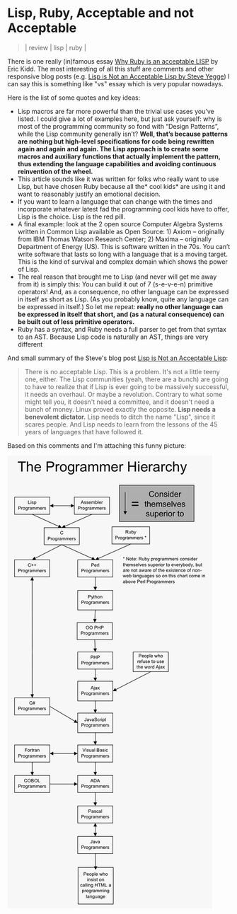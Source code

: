 # Lisp, Ruby, Acceptable and not Acceptable
> | review | lisp | ruby |

There is one really (in)famous essay [Why Ruby is an acceptable LISP](http://www.randomhacks.net.s3-website-us-east-1.amazonaws.com/2005/12/03/why-ruby-is-an-acceptable-lisp/) by Eric Kidd. The most interesting of all this stuff are comments and other responsive blog posts (e.g. [Lisp is Not an Acceptable Lisp by Steve Yegge](http://steve-yegge.blogspot.com/2006/04/lisp-is-not-acceptable-lisp.html))
I can say this is something like "vs" essay which is very popular nowadays. 

Here is the list of some quotes and key ideas:

* Lisp macros are far more powerful than the trivial use cases you’ve listed. I could give a lot of examples here, but just ask yourself: why is most of the programming community so fond with “Design Patterns”, while the Lisp community generally isn’t? **Well, that’s because patterns are nothing but high-level specifications for code being rewritten again and again and again. The Lisp approach is to create some macros and auxiliary functions that actually implement the pattern, thus extending the language capabilities and avoiding continuous reinvention of the wheel.**
* This article sounds like it was written for folks who really want to use Lisp, but have chosen Ruby because all the* cool kids* are using it and want to reasonably justify an emotional decision.
* If you want to learn a language that can change with the times and incorporate whatever latest fad the programming cool kids have to offer, Lisp is the choice. Lisp is the red pill.
* A final example: look at the 2 open source Computer Algebra Systems written in Common Lisp available as Open Source: 1) Axiom – originally from IBM Thomas Watson Research Center; 2) Maxima – originally Department of Energy (US). This is software written in the 70s. You can’t write software that lasts so long with a language that is a moving target. This is the kind of survival and complex domain which shows the power of Lisp.
* The real reason that brought me to Lisp (and never will get me away from it) is simply this:
 You can build it out of 7 (s-e-v-e-n) primitive operators!
 And, as a consequence, no other language can be expressed in itself as short as Lisp. (As you probably know, quite any language can be expressed in itself.)
 So let me repeat: **really no other language can be expressed in itself that short, and (as a natural consequence) can be built out of less primitive operators.**
* Ruby has a syntax, and Ruby needs a full parser to get from that syntax to an AST. Because Lisp code is naturally an AST, things are very different

And small summary of the Steve's blog post [Lisp is Not an Acceptable Lisp](http://steve-yegge.blogspot.com/2006/04/lisp-is-not-acceptable-lisp.html):

>There is no acceptable Lisp. This is a problem. It's not a little teeny one, either. The Lisp communities (yeah, there are a bunch) are going to have to realize that if Lisp is ever going to be massively successful, it needs an overhaul. Or maybe a revolution. Contrary to what some might tell you, it doesn't need a committee, and it doesn't need a bunch of money. Linux proved exactly the opposite. **Lisp needs a benevolent dictator.** Lisp needs to ditch the name "Lisp", since it scares people. And Lisp needs to learn from the lessons of the 45 years of languages that have followed it.

Based on this comments and I'm attaching this funny picture:

![blog_post_image_inline](2011-01-22-lisp-ruby-acceptable-and-not-acceptable/img1.gif)
